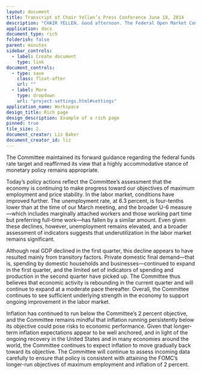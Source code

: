 ```yaml
---
layout: document
title: Transcript of Chair Yellen’s Press Conference June 18, 2014
description: "CHAIR YELLEN. Good afternoon. The Federal Open Market Committee concluded its June meeting earlier today. As was indicated in our policy statement, the Committee decided to make another modest reduction in the pace of its purchases of longer-term securities. "
application: docs
document_type: rich
folderish: false
parent: minutes
sidebar_controls:
  - label: Create document
    type: link
document_controls:
  - type: save
    class: float-after
    url: ""
  - label: More
    type: dropdown
    url: "project-settings.html#settings"
application_name: Workspace
design_title: Rich page
design_description: Example of a rich page
pinned: true
tile_size: 2.
document_creator: Liz Baker
document_creator_id: liz
---
```


The Committee maintained its forward guidance regarding the federal funds rate target and reaffirmed its view that a highly accommodative stance of monetary policy remains appropriate.

Today’s policy actions reflect the Committee’s assessment that the economy is continuing to make progress toward our objectives of maximum employment and price stability. In the labor market, conditions have improved further. The unemployment rate, at 6.3 percent, is four-tenths lower than at the time of our March meeting, and the broader U-6 measure—which includes marginally attached workers and those working part time but preferring full-time work—has fallen by a similar amount. Even given these declines, however, unemployment remains elevated, and a broader assessment of indicators suggests that underutilization in the labor market remains significant.

Although real GDP declined in the first quarter, this decline appears to have resulted mainly from transitory factors. Private domestic final demand—that is, spending by domestic households and businesses—continued to expand in the first quarter, and the limited set of indicators of spending and production in the second quarter have picked up. The Committee thus believes that economic activity is rebounding in the current quarter and will continue to expand at a moderate pace thereafter. Overall, the Committee continues to see sufficient underlying strength in the economy to support ongoing improvement in the labor market.

Inflation has continued to run below the Committee’s 2 percent objective, and the Committee remains mindful that inflation running persistently below its objective could pose risks to economic performance. Given that longer-term inflation expectations appear to be well anchored, and in light of the ongoing recovery in the United States and in many economies around the world, the Committee continues to expect inflation to move gradually back toward its objective. The Committee will continue to assess incoming data carefully to ensure that policy is consistent with attaining the FOMC’s longer-run objectives of maximum employment and inflation of 2 percent.